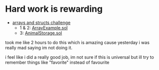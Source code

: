 # Hard work is rewarding

- [arrays and structs challenge](https://updraft.cyfrin.io/courses/solidity/simple-storage/solidity-arrays-and-structs?lesson_format=transcript)
    - 1 & 2: [ArrayExample.sol](ArrayExample.sol)
    - 3: [AnimalStorage.sol](AnimalStorage.sol)
    
took me like 2 hours to do this which is amazing cause yesterday i was really mad saying im not doing it.

i feel like i did a really good job, im not sure if this is universal but ill try to remember things like "favorite" instead of favourite